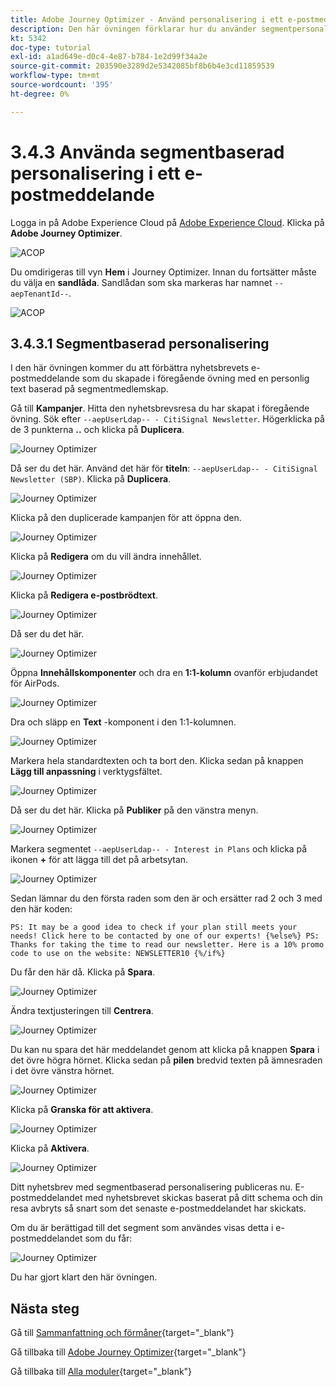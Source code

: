 ```yaml
---
title: Adobe Journey Optimizer - Använd personalisering i ett e-postmeddelande
description: Den här övningen förklarar hur du använder segmentpersonalisering i ett e-postinnehåll
kt: 5342
doc-type: tutorial
exl-id: a1ad649e-d0c4-4e87-b784-1e2d99f34a2e
source-git-commit: 203590e3289d2e5342085bf8b6b4e3cd11859539
workflow-type: tm+mt
source-wordcount: '395'
ht-degree: 0%

---
```


# 3.4.3 Använda segmentbaserad personalisering i ett e-postmeddelande

Logga in på Adobe Experience Cloud på [Adobe Experience Cloud](https://experience.adobe.com). Klicka på **Adobe Journey Optimizer**.

![ACOP](./../../../../modules/delivery-activation/ajo-b2c/ajob2c-1/images/acophome.png)

Du omdirigeras till vyn **Hem** i Journey Optimizer. Innan du fortsätter måste du välja en **sandlåda**. Sandlådan som ska markeras har namnet ``--aepTenantId--``.

![ACOP](./../../../../modules/delivery-activation/ajo-b2c/ajob2c-1/images/acoptriglp.png)

## 3.4.3.1 Segmentbaserad personalisering

I den här övningen kommer du att förbättra nyhetsbrevets e-postmeddelande som du skapade i föregående övning med en personlig text baserad på segmentmedlemskap.

Gå till **Kampanjer**. Hitta den nyhetsbrevsresa du har skapat i föregående övning. Sök efter `--aepUserLdap-- - CitiSignal Newsletter`. Högerklicka på de 3 punkterna **..** och klicka på **Duplicera**.

![Journey Optimizer](./images/sbp1.png)

Då ser du det här. Använd det här för **titeln**: `--aepUserLdap-- - CitiSignal Newsletter (SBP)`. Klicka på **Duplicera**.

![Journey Optimizer](./images/sbp2.png)

Klicka på den duplicerade kampanjen för att öppna den.

![Journey Optimizer](./images/sbp3.png)

Klicka på **Redigera** om du vill ändra innehållet.

![Journey Optimizer](./images/sbp3a.png)

Klicka på **Redigera e-postbrödtext**.

![Journey Optimizer](./images/sbp4.png)

Då ser du det här.

![Journey Optimizer](./images/sbp5.png)

Öppna **Innehållskomponenter** och dra en **1:1-kolumn** ovanför erbjudandet för AirPods.

![Journey Optimizer](./images/sbp6.png)

Dra och släpp en **Text** -komponent i den 1:1-kolumnen.

![Journey Optimizer](./images/sbp6a.png)

Markera hela standardtexten och ta bort den. Klicka sedan på knappen **Lägg till anpassning** i verktygsfältet.

![Journey Optimizer](./images/sbp7.png)

Då ser du det här. Klicka på **Publiker** på den vänstra menyn.

![Journey Optimizer](./images/seg1.png)

Markera segmentet `--aepUserLdap-- - Interest in Plans` och klicka på ikonen **+** för att lägga till det på arbetsytan.

![Journey Optimizer](./images/seg3.png)

Sedan lämnar du den första raden som den är och ersätter rad 2 och 3 med den här koden:

``
    PS: It may be a good idea to check if your plan still meets your needs! Click here to be contacted by one of our experts!
{%else%}
    PS: Thanks for taking the time to read our newsletter. Here is a 10% promo code to use on the website: NEWSLETTER10
{%/if%}
``

Du får den här då. Klicka på **Spara**.

![Journey Optimizer](./images/seg4.png)

Ändra textjusteringen till **Centrera**.

![Journey Optimizer](./images/sbp9.png)

Du kan nu spara det här meddelandet genom att klicka på knappen **Spara** i det övre högra hörnet. Klicka sedan på **pilen** bredvid texten på ämnesraden i det övre vänstra hörnet.

![Journey Optimizer](./images/sbp9a.png)

Klicka på **Granska för att aktivera**.

![Journey Optimizer](./images/oc79afff.png)

Klicka på **Aktivera**.

![Journey Optimizer](./images/oc79bfff.png)

Ditt nyhetsbrev med segmentbaserad personalisering publiceras nu. E-postmeddelandet med nyhetsbrevet skickas baserat på ditt schema och din resa avbryts så snart som det senaste e-postmeddelandet har skickats.

Om du är berättigad till det segment som användes visas detta i e-postmeddelandet som du får:

![Journey Optimizer](./images/sbp20fff.png)

Du har gjort klart den här övningen.

## Nästa steg

Gå till [Sammanfattning och förmåner](./summary.md){target="_blank"}

Gå tillbaka till [Adobe Journey Optimizer](journeyoptimizer.md){target="_blank"}

Gå tillbaka till [Alla moduler](./../../../../overview.md){target="_blank"}

